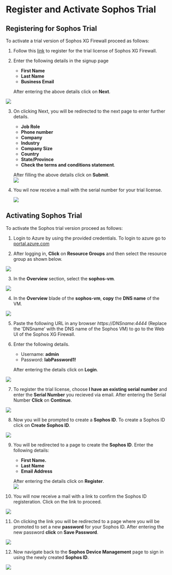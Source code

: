 # Register and Activate Sophos Trial

## Registering for Sophos Trial

To activate a trial version of Sophos XG Firewall proceed as follows:  

1.  Follow this [link](https://secure2.sophos.com/en-us/products/next-gen-firewall/free-trial.aspx) to register for the trial license of Sophos XG Firewall.  

2.  Enter the following details in the signup page  
    * **First Name**    
    * **Last Name**  
    * **Business Email**  
    
    After entering the above details click on **Next**.   

<img src="/images/sophos trial signup image 1.png"/>  

3. On clicking Next, you will be redirected to the next page to enter further details.  
   * **Job Role**  
   * **Phone number**  
   * **Company**  
   * **Industry**  
   * **Company Size**  
   * **Country**  
   * **State/Province**  
   * **Check the terms and conditions statement**.  
   
   After filling the above details click on **Submit**.  
   <img src="/images/sophos trial signup image 2.png"/>  
   
4. You wil now receive a mail with the serial number for your trial license.  
   
   <img src="/images/sophos seiral number mail.png"/>    

## Activating Sophos Trial  

To activate the Sophos trial version proceed as follows:  

1. Login to Azure by using the provided credentials. To login to azure go to [portal.azure.com](https://portal.azure.com/)  

2. After logging in, **Click** on **Resource Groups** and then select the resource group as shown below.  
<img src="/images/selecting rg.png"/>  

3. In the **Overview** section, select the **sophos-vm**.  
<img src="/images/selecting sophos vm.png"/>  

4. In the **Overview** blade of the **sophos-vm**, **copy** the **DNS name** of the VM.  
<img src="/images/copy dns of sophus vm.png"/>  

5. Paste the following URL in any browser *https://DNSname:4444* (Replace the 'DNSname' with the DNS name of the Sophos VM) to go to the Web UI of the Sophos XG Firewall.  

6. Enter the following details.  
   * Username: **admin**  
   * Password: **labPassword1!**  
   
   After entering the details click on **Login**. 
<img src="/images/sophos login.png"/>  

7. To register the trial license, choose **I have an existing serial number** and enter the **Serial Number** you recieved via email. After entering the Serial Number **Click** on **Continue**.    
<img src="/images/serial number entering.png"/>  

8. Now you will be prompted to create a **Sophos ID**. To create a Sophos ID click on **Create Sophos ID**.  
<img src="/images/sophos id creation.png"/>  

9. You will be redirected to a page to create the **Sophos ID**. Enter the following details:  
   * **First Name.**  
   * **Last Name**  
   * **Email Address**  
   
   After entering the details click on **Register**.  
   <img src="/images/sophos id details.png"/>  
   
10. You will now receive a mail with a link to confirm the Sophos ID registeration. Click on the link to proceed.  
<img src="/images/sophos id confirmation.png"/>  

11. On clicking the link you will be redirected to a page where you will be promoted to set a new **password** for your Sophos ID. After entering the new password **click** on **Save Password**.    
<img src="/images/sophos id password set.png"/>  
   

12. Now navigate back to the **Sophos Device Management** page to sign in using the newly created **Sophos ID**.  
<img src="/images/sophos device mgmt page.png"/>  
   

